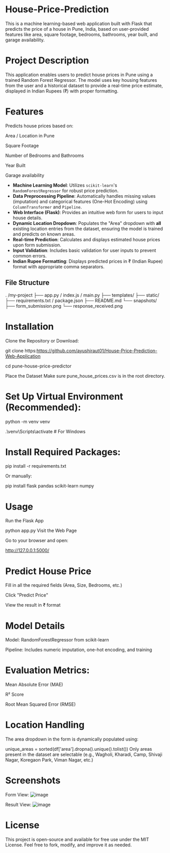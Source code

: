 # House-Price-Prediction

This is a machine learning-based web application built with Flask that predicts the price of a house in Pune, India, based on user-provided features like area, square footage, bedrooms, bathrooms, year built, and garage availability.

 # Project Description

This application enables users to predict house prices in Pune using a trained Random Forest Regressor. The model uses key housing features from the user and a historical dataset to provide a real-time price estimate, displayed in Indian Rupees (₹) with proper formatting.

# Features
  Predicts house prices based on:

Area / Location in Pune

Square Footage

Number of Bedrooms and Bathrooms

Year Built

Garage availability


* **Machine Learning Model**: Utilizes `scikit-learn`'s `RandomForestRegressor` for robust price prediction.
* **Data Preprocessing Pipeline**: Automatically handles missing values (imputation) and categorical features (One-Hot Encoding) using `ColumnTransformer` and `Pipeline`.
* **Web Interface (Flask)**: Provides an intuitive web form for users to input house details.
* **Dynamic Location Dropdown**: Populates the "Area" dropdown with **all** existing location entries from the dataset, ensuring the model is trained and predicts on known areas.
* **Real-time Prediction**: Calculates and displays estimated house prices upon form submission.
* **Input Validation**: Includes basic validation for user inputs to prevent common errors.
* **Indian Rupee Formatting**: Displays predicted prices in ₹ (Indian Rupee) format with appropriate comma separators.



## File Structure

.
/my-project
├── app.py / index.js / main.py
├── templates/
├── static/
├── requirements.txt / package.json
├── README.md
└── snapshots/
    ├── form_submission.png
    └── response_received.png



# Installation
Clone the Repository or Download:


git clone https:https://github.com/ayushiraut01/House-Price-Prediction-Web-Application

cd pune-house-price-predictor

Place the Dataset
Make sure pune_house_prices.csv is in the root directory.

# Set Up Virtual Environment (Recommended):


python -m venv venv

.\venv\Scripts\activate        # For Windows

# Install Required Packages:

pip install -r requirements.txt

Or manually:

pip install flask pandas scikit-learn numpy
 

# Usage
Run the Flask App

python app.py
Visit the Web Page

Go to your browser and open:


http://127.0.0.1:5000/


# Predict House Price

Fill in all the required fields (Area, Size, Bedrooms, etc.)

Click "Predict Price"

View the result in ₹ format

# Model Details
Model: RandomForestRegressor from scikit-learn

Pipeline: Includes numeric imputation, one-hot encoding, and training

# Evaluation Metrics:

Mean Absolute Error (MAE)

R² Score

Root Mean Squared Error (RMSE)

# Location Handling
The area dropdown in the form is dynamically populated using:


unique_areas = sorted(df['area'].dropna().unique().tolist())
Only areas present in the dataset are selectable (e.g., Wagholi, Kharadi, Camp, Shivaji Nagar, Koregaon Park, Viman Nagar, etc.)

# Screenshots


Form View: ![image](https://github.com/user-attachments/assets/486f4edb-becd-46da-b787-3fd314432d20)




Result View:
![image](https://github.com/user-attachments/assets/bca191e5-f014-4036-9e5b-3e5b3cb09f21)



#  License

This project is open-source and available for free use under the MIT License.
Feel free to fork, modify, and improve it as needed.

